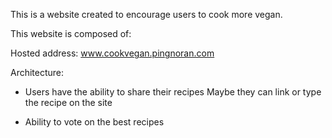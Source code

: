 This is a website created to encourage users to cook more vegan.

This website is composed of:

Hosted address: www.cookvegan.pingnoran.com

Architecture:

- Users have the ability to share their recipes
    Maybe they can link or type the recipe on the site

- Ability to vote on the best recipes

